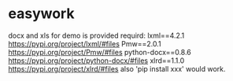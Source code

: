 # easywork
docx and xls for demo is provided
requird:
lxml==4.2.1  https://pypi.org/project/lxml/#files
Pmw==2.0.1  https://pypi.org/project/Pmw/#files
python-docx==0.8.6  https://pypi.org/project/python-docx/#files
xlrd==1.1.0  https://pypi.org/project/xlrd/#files
also 'pip install xxx' would work.
